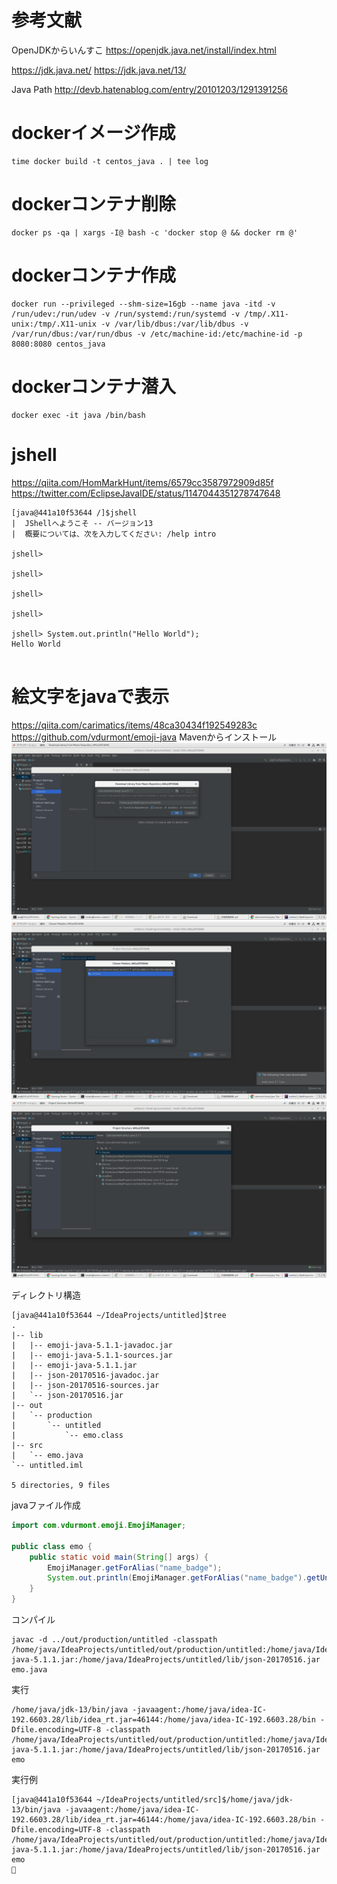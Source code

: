 # 参考文献

OpenJDKからいんすこ
https://openjdk.java.net/install/index.html

https://jdk.java.net/
https://jdk.java.net/13/

Java Path
http://devb.hatenablog.com/entry/20101203/1291391256

# dockerイメージ作成

```
time docker build -t centos_java . | tee log
```

# dockerコンテナ削除

```
docker ps -qa | xargs -I@ bash -c 'docker stop @ && docker rm @'
```

# dockerコンテナ作成

```
docker run --privileged --shm-size=16gb --name java -itd -v /run/udev:/run/udev -v /run/systemd:/run/systemd -v /tmp/.X11-unix:/tmp/.X11-unix -v /var/lib/dbus:/var/lib/dbus -v /var/run/dbus:/var/run/dbus -v /etc/machine-id:/etc/machine-id -p 8080:8080 centos_java
```

# dockerコンテナ潜入

```
docker exec -it java /bin/bash
```

# jshell
https://qiita.com/HomMarkHunt/items/6579cc3587972909d85f
https://twitter.com/EclipseJavaIDE/status/1147044351278747648
```
[java@441a10f53644 /]$jshell
|  JShellへようこそ -- バージョン13
|  概要については、次を入力してください: /help intro

jshell> 

jshell> 

jshell> 

jshell> 

jshell> System.out.println("Hello World");
Hello World


```

# 絵文字をjavaで表示

https://qiita.com/carimatics/items/48ca30434f192549283c
https://github.com/vdurmont/emoji-java
Mavenからインストール
![](./1.png)
![](./2.png)
![](./3.png)

ディレクトリ構造
```
[java@441a10f53644 ~/IdeaProjects/untitled]$tree
.
|-- lib
|   |-- emoji-java-5.1.1-javadoc.jar
|   |-- emoji-java-5.1.1-sources.jar
|   |-- emoji-java-5.1.1.jar
|   |-- json-20170516-javadoc.jar
|   |-- json-20170516-sources.jar
|   `-- json-20170516.jar
|-- out
|   `-- production
|       `-- untitled
|           `-- emo.class
|-- src
|   `-- emo.java
`-- untitled.iml

5 directories, 9 files
```

javaファイル作成
```emo.java
import com.vdurmont.emoji.EmojiManager;

public class emo {
    public static void main(String[] args) {
        EmojiManager.getForAlias("name_badge");
        System.out.println(EmojiManager.getForAlias("name_badge").getUnicode());
    }
}
```
コンパイル
```
javac -d ../out/production/untitled -classpath /home/java/IdeaProjects/untitled/out/production/untitled:/home/java/IdeaProjects/untitled/lib/emoji-java-5.1.1.jar:/home/java/IdeaProjects/untitled/lib/json-20170516.jar emo.java
```
実行
```
/home/java/jdk-13/bin/java -javaagent:/home/java/idea-IC-192.6603.28/lib/idea_rt.jar=46144:/home/java/idea-IC-192.6603.28/bin -Dfile.encoding=UTF-8 -classpath /home/java/IdeaProjects/untitled/out/production/untitled:/home/java/IdeaProjects/untitled/lib/emoji-java-5.1.1.jar:/home/java/IdeaProjects/untitled/lib/json-20170516.jar emo
```
実行例
```
[java@441a10f53644 ~/IdeaProjects/untitled/src]$/home/java/jdk-13/bin/java -javaagent:/home/java/idea-IC-192.6603.28/lib/idea_rt.jar=46144:/home/java/idea-IC-192.6603.28/bin -Dfile.encoding=UTF-8 -classpath /home/java/IdeaProjects/untitled/out/production/untitled:/home/java/IdeaProjects/untitled/lib/emoji-java-5.1.1.jar:/home/java/IdeaProjects/untitled/lib/json-20170516.jar emo
📛
```
